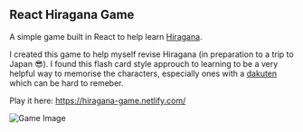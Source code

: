 ## React Hiragana Game

A simple game built in React to help learn [Hiragana](https://en.wikipedia.org/wiki/Hiragana). 

I created this game to help myself revise Hiragana (in preparation to a trip to Japan 😎). I found this flash card style approuch to learning to be a very helpful way to memorise the characters, especially ones with a [dakuten](https://en.wikipedia.org/wiki/Dakuten_and_handakuten) which can be hard to remeber.

Play it here: https://hiragana-game.netlify.com/

![Game Image](http://res.cloudinary.com/daniel-griffiths/image/upload/v1513551592/Capture_kgohcf.png)


